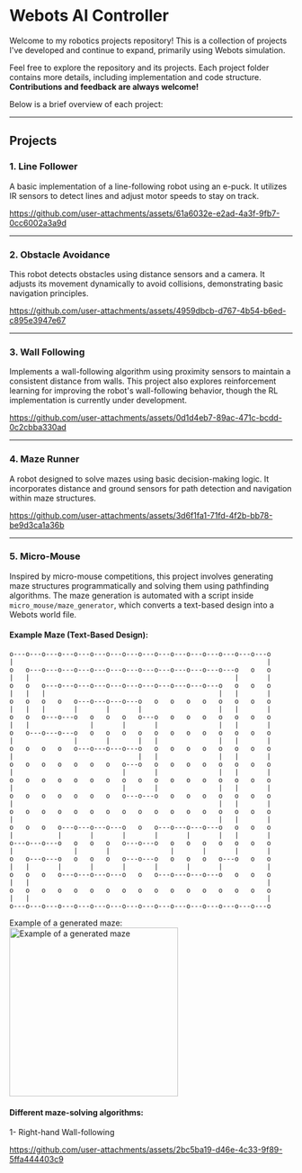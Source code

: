 # Webots AI Controller

Welcome to my robotics projects repository! This is a collection of projects I've developed and continue to expand, primarily using Webots simulation. 


Feel free to explore the repository and its projects. Each project folder contains more details, including implementation and code structure. **Contributions and feedback are always welcome!**


Below is a brief overview of each project:

---

## Projects

### 1. Line Follower
A basic implementation of a line-following robot using an e-puck. It utilizes IR sensors to detect lines and adjust motor speeds to stay on track.


https://github.com/user-attachments/assets/61a6032e-e2ad-4a3f-9fb7-0cc6002a3a9d



---

### 2. Obstacle Avoidance
This robot detects obstacles using distance sensors and a camera. It adjusts its movement dynamically to avoid collisions, demonstrating basic navigation principles.


https://github.com/user-attachments/assets/4959dbcb-d767-4b54-b6ed-c895e3947e67


---

### 3. Wall Following
Implements a wall-following algorithm using proximity sensors to maintain a consistent distance from walls. This project also explores reinforcement learning for improving the robot's wall-following behavior, though the RL implementation is currently under development.


https://github.com/user-attachments/assets/0d1d4eb7-89ac-471c-bcdd-0c2cbba330ad


---

### 4. Maze Runner
A robot designed to solve mazes using basic decision-making logic. It incorporates distance and ground sensors for path detection and navigation within maze structures.

https://github.com/user-attachments/assets/3d6f1fa1-71fd-4f2b-bb78-be9d3ca1a36b

---

### 5. Micro-Mouse
Inspired by micro-mouse competitions, this project involves generating maze structures programmatically and solving them using pathfinding algorithms. The maze generation is automated with a script inside `micro_mouse/maze_generator`, which converts a text-based design into a Webots world file.

#### Example Maze (Text-Based Design):
```text
o---o---o---o---o---o---o---o---o---o---o---o---o---o---o---o---o
|                                                               |
o   o---o---o---o---o---o---o---o---o---o---o---o---o---o   o   o
|   |                                                   |       |
o   o   o---o---o---o---o---o---o---o---o---o---o---o   o   o   o
|   |   |                                           |   |       |
o   o   o   o   o---o---o---o---o   o   o   o   o   o   o   o   o
|   |   |       |       |       |                   |   |       |
o   o   o---o---o   o   o   o   o---o   o   o   o   o   o   o   o
|   |               |       |       |               |   |       |
o   o---o---o---o   o   o   o   o   o   o   o   o   o   o   o   o
|               |       |       |   |               |   |       |
o   o   o   o   o---o---o---o---o   o   o   o   o   o   o   o   o
|                               |   |               |   |       |
o   o   o   o   o   o   o   o---o   o   o   o   o   o   o   o   o
|                           |       |               |   |       |
o   o   o   o   o   o   o   o   o   o   o   o   o   o   o   o   o
|                           |       |               |   |       |
o   o   o   o   o   o   o   o---o---o   o   o   o   o   o   o   o
|                                                   |   |       |
o   o   o   o   o   o   o   o   o   o   o   o   o   o   o   o   o
|                                                   |   |       |
o   o   o   o---o---o---o---o   o   o---o---o---o---o   o   o   o
|           |       |       |       |       |       |   |       |
o---o---o---o   o   o   o   o---o---o   o   o   o   o   o   o   o
|               |       |               |       |       |       |
o   o---o---o   o   o   o   o---o---o   o   o   o   o---o   o   o
|   |       |       |       |       |       |       |           |
o   o   o   o---o---o---o---o   o   o---o---o---o---o   o   o   o
|   |                                                           |
o   o   o   o   o   o   o   o   o   o   o   o   o   o   o   o   o
|   |                                                           |
o---o---o---o---o---o---o---o---o---o---o---o---o---o---o---o---o
```
Example of a generated maze:  
<img src="https://github.com/user-attachments/assets/49aa2a81-5dbe-440d-9d4f-669f0e41026e" width="300" alt="Example of a generated maze">

#### Different maze-solving algorithms:

1- Right-hand Wall-following

https://github.com/user-attachments/assets/2bc5ba19-d46e-4c33-9f89-5ffa444403c9





